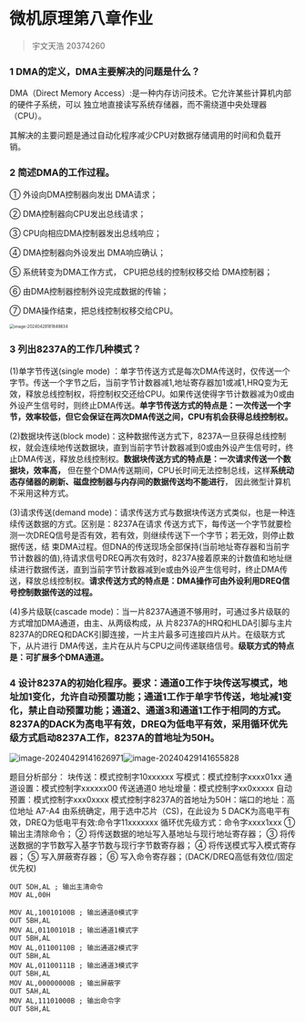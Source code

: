 # 微机原理第八章作业

> 宇文天浩 20374260

### 1 DMA的定义，DMA主要解决的问题是什么？

DMA（Direct Memory Access）:是一种内存访问技术。它允许某些计算机内部的硬件子系统，可以 独立地直接读写系统存储器，而不需绕道中央处理器（CPU）。

其解决的主要问题是通过自动化程序减少CPU对数据存储调用的时间和负载开销。

### 2 简述DMA的工作过程。 

① 外设向DMA控制器向发出 DMA请求； 

② DMA控制器向CPU发出总线请求； 

③ CPU向相应DMA控制器发出总线响应；

 ④ DMA控制器向外设发出 DMA响应确认； 

⑤ 系统转变为DMA工作方式， CPU把总线的控制权移交给 DMA控制器； 

⑥ 由DMA控制器控制外设完成数据的传输； 

⑦ DMA操作结束，把总线控制权移交给CPU。

<img src="C:\Users\86139\AppData\Roaming\Typora\typora-user-images\image-20240428181849834.png" alt="image-20240428181849834" style="zoom: 50%;" />

### 3 列出8237A的工作几种模式？ 

(1)单字节传送(single mode) ：单字节传送方式是每次DMA传送时，仅传送一个字节。传送一个字节之后，当前字节计数器减1,地址寄存器加1或减1,HRQ变为无效，释放总线控制权，将控制权交还给CPU。如果传送使得字节计数器减为0或由外设产生信号时，则终止DMA传送。**单字节传送方式的特点是：一次传送一个字节，效率较低，但它会保证在两次DMA传送之间，CPU有机会获得总线控制权。** 

(2)数据块传送(block mode)：这种数据传送方式下，8237A一旦获得总线控制权，就会连续地传送数据块，直到当前字节计数器减到0或由外设产生信号时，终止DMA传送，释放总线控制权。**数据块传送方式的特点是：一次请求传送一个数据块，效率高，** 但在整个DMA传送期间，CPU长时间无法控制总线，这样**系统动态存储器的刷新、磁盘控制器与内存间的数据传送均不能进行**， 因此微型计算机不采用这种方式。

 (3)请求传送(demand mode)：请求传送方式与数据块传送方式类似，也是一种连续传送数据的方式。区别是：8237A在请求 传送方式下，每传送一个字节就要检测一次DREQ信号是否有效，若有效，则继续传送下一个字节；若无效，则停止数据传送，结 束DMA过程。但DNA的传送现场全部保持(当前地址寄存器和当前字节计数器的值),待请求信号DREQ再次有效时，8237A接着原来的计数值和地址继续进行数据传送，直到当前字节计数器减到e或由外设产生信号时，终止DMA传送，释放总线控制权。**请求传送方式的特点是：DMA操作可由外设利用DREQ信号控制数据传送的过程。**

 (4)多片级联(cascade mode)：当一片8237A通道不够用时，可通过多片级联的方式增加DMA通道，由主、从两级构成，从 片8237A的HRQ和HLDA引脚与主片8237A的DREQ和DACK引脚连接，一片主片最多可连接四片从片。在级联方式下，从片进行 DMA传送，主片在从片与CPU之间传递联络信号。**级联方式的特点是：可扩展多个DMA通道。**

### 4 设计8237A的初始化程序。要求：通道0工作于块传送写模式，地址加1变化，允许自动预置功能；通道1工作于单字节传送，地址减1变化，禁止自动预置功能；通道2、通道3和通道1工作于相同的方式。8237A的DACK为高电平有效，DREQ为低电平有效，采用循环优先级方式启动8237A工作，8237A的首地址为50H。

<img src="C:\Users\86139\Desktop\assets\image-20240429141626971.png" alt="image-20240429141626971"  />![image-20240429141655828](C:\Users\86139\Desktop\assets\image-20240429141655828.png)

题目分析部分：
块传送：模式控制字10xxxxxx 
写模式：模式控制字xxxx01xx
通道设置：模式控制字xxxxxx00 传送通道0
地址增量：模式控制字xx0xxxxx
自动预置：模式控制字xxx0xxxx
模式控制字8237A的首地址为50H：端口的地址：高位地址 A7-A4 由系统确定，用于选中芯片（CS)，在此设为 5
DACK为高电平有效，DREQ为低电平有效:命令字11xxxxxxx
循环优先级方式：命令字xxxx1xxx
① 输出主清除命令； 
② 将传送数据的地址写入基地址与现行地址寄存器； 
③ 将传送数据的字节数写入基字节数与现行字节数寄存器； 
④ 将传送模式写入模式寄存器； 
⑤ 写入屏蔽寄存器；
 ⑥ 写入命令寄存器；（DACK/DREQ高低有效位/固定优先权)

```assembly
OUT 5DH,AL ; 输出主清命令
MOV AL,00H

MOV AL,10010100B ; 输出通道0模式字
OUT 5BH,AL
MOV AL,01100101B ; 输出通道1模式字
OUT 5BH,AL
MOV AL,01100110B ; 输出通道2模式字
OUT 5BH,AL
MOV AL,01100111B ; 输出通道3模式字
OUT 5BH,AL
MOV AL,00000000B ; 输出屏蔽字
OUT 5AH,AL 
MOV AL,11101000B ; 输出命令字
OUT 58H,AL
```